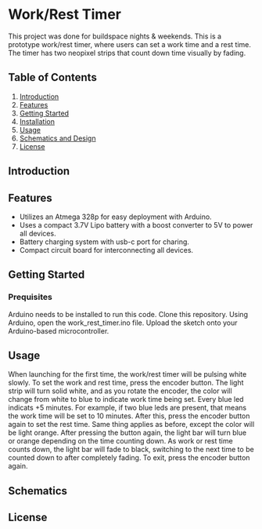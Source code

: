 # Work/Rest Timer

This project was done for buildspace nights & weekends. This is a prototype work/rest timer, where users can set
a work time and a rest time. The timer has two neopixel strips that count down time visually by fading.

## Table of Contents
1. [Introduction](#introduction)
2. [Features](#features)
3. [Getting Started](#getting-started)
4. [Installation](#installation)
5. [Usage](#usage)
6. [Schematics and Design](#schematics-and-design)
7. [License](#license)

## Introduction

## Features
- Utilizes an Atmega 328p for easy deployment with Arduino.
- Uses a compact 3.7V Lipo battery with a boost converter to 5V to power all devices.
- Battery charging system with usb-c port for charing.
- Compact circuit board for interconnecting all devices.

## Getting Started

### Prequisites
Arduino needs to be installed to run this code.
Clone this repository.
Using Arduino, open the work_rest_timer.ino file.
Upload the sketch onto your Arduino-based microcontroller.

## Usage
When launching for the first time, the work/rest timer will be pulsing white slowly. To set the work and rest time, 
press the encoder button. The light strip will turn solid white, and as you rotate the encoder, the color will change
from white to blue to indicate work time being set. Every blue led indicats +5 minutes. For example, if two blue leds
are present, that means the work time will be set to 10 minutes. After this, press the encoder button again to set the rest time. 
Same thing applies as before, except the color will be light orange. After pressing the button again, the light bar will turn 
blue or orange depending on the time counting down. As work or rest time counts down, the light bar will fade to black, switching
to the next time to be counted down to after completely fading. To exit, press the encoder button again.

## Schematics


## License



